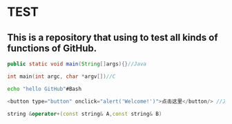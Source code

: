 TEST
===========================
This is a repository that using to test all kinds of functions of GitHub.
---------------------------

```Java
public static void main(String[]args){}//Java
```
```c
int main(int argc, char *argv[])//C
```
```Bash
echo "hello GitHub"#Bash
```
```javascript
<button type="button" onclick="alert('Welcome!')">点击这里</button/> //JAVA
```
```cpp
string &operator+(const string& A,const string& B)
```

